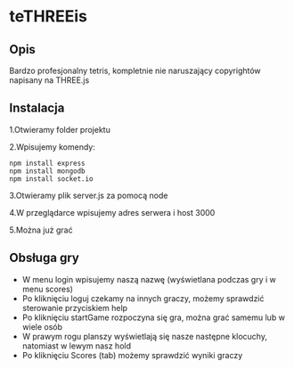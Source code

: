# teTHREEis

## Opis 
Bardzo profesjonalny tetris, kompletnie nie naruszający copyrightów napisany na THREE.js

## Instalacja

1.Otwieramy folder projektu

2.Wpisujemy komendy:
  ```
  npm install express
  npm install mongodb
  npm install socket.io
  ```
3.Otwieramy plik server.js za pomocą node

4.W przeglądarce wpisujemy adres serwera i host 3000

5.Można już grać


## Obsługa gry

- W menu login wpisujemy naszą nazwę (wyświetlana podczas gry i w menu scores)
- Po kliknięciu loguj czekamy na innych graczy, możemy sprawdzić sterowanie przyciskiem help
- Po kliknięciu startGame rozpoczyna się gra, można grać samemu lub w wiele osób
- W prawym rogu planszy wyświetlają się nasze następne klocuchy, natomiast w lewym nasz hold
- Po kliknięciu Scores (tab) możemy sprawdzić wyniki graczy 